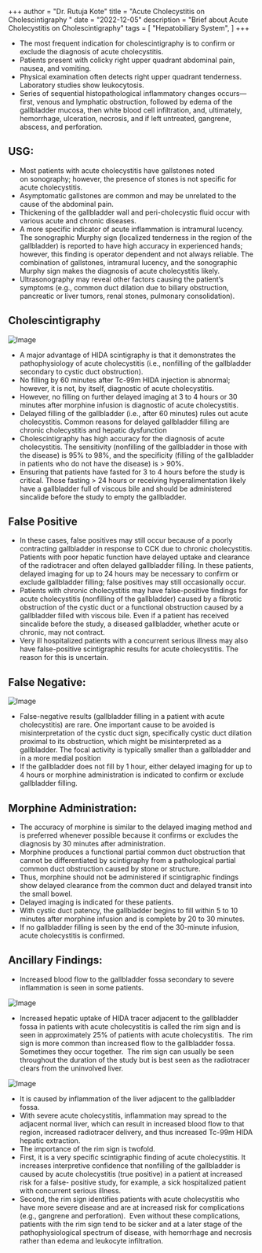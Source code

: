 +++
author = "Dr. Rutuja Kote"
title = "Acute Cholecystitis on Cholescintigraphy "
date = "2022-12-05"
description = "Brief about Acute Cholecystitis on Cholescintigraphy"
tags = [
    "Hepatobiliary System",
]
+++


- The most frequent indication for cholescintigraphy is to confirm or exclude the diagnosis of acute cholecystitis. 
- Patients present with colicky right upper quadrant abdominal pain, nausea, and vomiting. 
- Physical examination often detects right upper quadrant tenderness. Laboratory studies show leukocytosis.
- Series of sequential histopathological inflammatory changes occurs—first, venous and lymphatic obstruction, followed by edema of the gallbladder mucosa, then white blood cell infiltration, and, ultimately, hemorrhage, ulceration, necrosis, and if left untreated, gangrene, abscess, and perforation.


<script async src="https://pagead2.googlesyndication.com/pagead/js/adsbygoogle.js?client=ca-pub-8022921694899705"
     crossorigin="anonymous"></script>

## USG:

- Most patients with acute cholecystitis have gallstones noted on sonography; however, the presence of stones is not specific for acute cholecystitis.
- Asymptomatic gallstones are common and may be unrelated to the cause of the abdominal pain.
- Thickening of the gallbladder wall and peri-cholecystic fluid occur with various acute and chronic diseases.
- A more specific indicator of acute inflammation is intramural lucency. The sonographic Murphy sign (localized tenderness in the region of the gallbladder) is reported to have high accuracy in experienced hands; however, this finding is operator dependent and not always reliable. The combination of gallstones, intramural lucency, and the sonographic Murphy sign makes the diagnosis of acute cholecystitis likely.
- Ultrasonography may reveal other factors causing the patient’s symptoms (e.g., common duct dilation due to biliary obstruction, pancreatic or liver tumors, renal stones, pulmonary consolidation).


## Cholescintigraphy

![Image](/acute-cholecystitis/delayed-gallbaldder.png)

- A major advantage of HIDA scintigraphy is that it demonstrates the pathophysiology of acute cholecystitis (i.e., nonfilling of the gallbladder secondary to cystic duct obstruction). 
- No filling by 60 minutes after Tc-99m HIDA injection is abnormal; however, it is not, by itself, diagnostic of acute cholecystitis.
- However, no filling on further delayed imaging at 3 to 4 hours or 30 minutes after morphine infusion is diagnostic of acute cholecystitis.
- Delayed filling of the gallbladder (i.e., after 60 minutes) rules out acute cholecystitis. Common reasons for delayed gallbladder filling are chronic cholecystitis and hepatic dysfunction
- Cholescintigraphy has high accuracy for the diagnosis of acute cholecystitis. The sensitivity (nonfilling of the gallbladder in those with the disease) is 95% to 98%, and the specificity (filling of the gallbladder in patients who do not have the disease) is > 90%.
- Ensuring that patients have fasted for 3 to 4 hours before the study is critical. Those fasting > 24 hours or receiving hyperalimentation likely have a gallbladder full of viscous bile and should be administered sincalide before the study to empty the gallbladder. 


## False Positive
    
- In these cases, false positives may still occur because of a poorly contracting gallbladder in response to CCK due to chronic cholecystitis. Patients with poor hepatic function have delayed uptake and clearance of the radiotracer and often delayed gallbladder filling. In these patients, delayed imaging for up to 24 hours may be necessary to confirm or exclude gallbladder filling; false positives may still occasionally occur.
- Patients with chronic cholecystitis may have false-positive findings for acute cholecystitis (nonfilling of the gallbladder) caused by a fibrotic obstruction of the cystic duct or a functional obstruction caused by a gallbladder filled with viscous bile. Even if a patient has received sincalide before the study, a diseased gallbladder, whether acute or chronic, may not contract. 
- Very ill hospitalized patients with a concurrent serious illness may also have false-positive scintigraphic results for acute cholecystitis. The reason for this is uncertain.


## False Negative:

![Image](/acute-cholecystitis/img2.png)
    
- False-negative results (gallbladder filling in a patient with acute cholecystitis) are rare. One important cause to be avoided is misinterpretation of the cystic duct sign, specifically cystic duct dilation proximal to its obstruction, which might be misinterpreted as a gallbladder. The focal activity is typically smaller than a gallbladder and in a more medial position
- If the gallbladder does not fill by 1 hour, either delayed imaging for up to 4 hours or morphine administration is indicated to confirm or exclude gallbladder filling. 


## Morphine Administration:

- The accuracy of morphine is similar to the delayed imaging method and is preferred whenever possible because it confirms or excludes the diagnosis by 30 minutes after administration. 
- Morphine produces a functional partial common duct obstruction that cannot be differentiated by scintigraphy from a pathological partial common duct obstruction caused by stone or structure. 
- Thus, morphine should not be administered if scintigraphic findings show delayed clearance from the common duct and delayed transit into the small bowel. 
- Delayed imaging is indicated for these patients. 
- With cystic duct patency, the gallbladder begins to fill within 5 to 10 minutes after morphine infusion and is complete by 20 to 30 minutes. 
- If no gallbladder filling is seen by the end of the 30-minute infusion, acute cholecystitis is confirmed.

    
## Ancillary Findings:

- Increased blood flow to the gallbladder fossa secondary to severe inflammation is seen in some patients. 

![Image](/acute-cholecystitis/img3.png)

- Increased hepatic uptake of HIDA tracer adjacent to the gallbladder fossa in patients with acute cholecystitis is called the rim sign and is seen in approximately 25% of patients with acute cholecystitis. 
    The rim sign is more common than increased flow to the gallbladder fossa. Sometimes they occur together. 
    The rim sign can usually be seen throughout the duration of the study but is best seen as the radiotracer clears from the uninvolved liver. 


![Image](/acute-cholecystitis/img4.png)


- It is caused by inflammation of the liver adjacent to the gallbladder fossa. 
- With severe acute cholecystitis, inflammation may spread to the adjacent normal liver, which can result in increased blood flow to that region, increased radiotracer delivery, and thus increased Tc-99m HIDA hepatic extraction.
- The importance of the rim sign is twofold. 
- First, it is a very specific scintigraphic finding of acute cholecystitis. It increases interpretive confidence that nonfilling of the gallbladder is caused by acute cholecystitis (true positive) in a patient at increased risk for a false- positive study, for example, a sick hospitalized patient with concurrent serious illness. 
- Second, the rim sign identifies patients with acute cholecystitis who have more severe disease and are at increased risk for complications (e.g., gangrene and perforation). 
    Even without these complications, patients with the rim sign tend to be sicker and at a later stage of the pathophysiological spectrum of disease, with hemorrhage and necrosis rather than edema and leukocyte infiltration.


